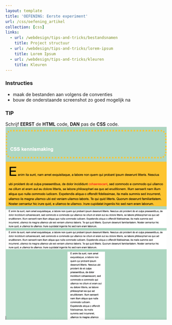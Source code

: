 ```yaml
---
layout: template
title: 'OEFENING: Eerste experiment'
url: /css/oefening_artikel
collection: [css]
links:
  - url: /webdesign/tips-and-tricks/bestandsnamen
    title: Project structuur
  - url: /webdesign/tips-and-tricks/lorem-ipsum
    title: Lorem Ipsum
  - url: /webdesign/tips-and-tricks/kleuren
    title: Kleuren    
---
```

<div class="highlight">
    <h3>Instructies</h3>
    <ul>
        <li>maak de bestanden aan volgens de conventies</li>
        <li>bouw de onderstaande screenshot zo goed mogelijk na</li>
    </ul>
</div>

<div class="highlight">
    <h3>TIP</h3>
    Schrijf <strong>EERST</strong> de <strong>HTML</strong> code, <strong>DAN</strong> pas de <strong>CSS</strong> code.
</div>
 
<img class="shadow center" src="images/oefening_eerste_experiment.png" />